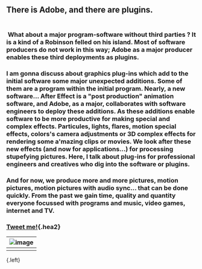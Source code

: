 ## There is Adobe, and there are plugins.
### <br />&nbsp;**What about a major program-software without third parties ?** It is a kind of a Robinson felled on his island. Most of software producers do not work in this way; Adobe as a major producer enables these third deployments as plugins.
### I am gonna discuss about graphics plug-ins which add to the initial software some major unexpected additions. Some of them are a program within the initial program. Nearly, a new software... After Effect is a "post production" animation software, and Adobe, as a major, collaborates with software engineers to deploy these additions. As these additions enable software to be more productive for making special and complex effects. Particules, lights, flares, motion special effects, colors's camera adjustments or 3D complex effects for rendering some a'mazing clips or movies. We look after these new effects (and now for applications...) for processing stupefying pictures. Here, I talk about plug-ins for professional engineers and creatives who dig into the software or plugins.
### And for now, we produce more and more pictures, motion pictures, motion pictures with audio sync... that can be done quickly. From the past we gain time, quality and quantity everyone focussed with programs and music, video games, internet and TV.

### [Tweet me!](https://twitter.com/intent/tweet?text=Nouvelles%20from%20%23shoutn95...%0D%20%23adobe%20or%20%23notobe...%20%0Dhttps://shoutn95.github.io/sh95/index_.html?page=2&reload){.hea2}

|![image](https://shoutn95.github.io/sh95/images/photo-4.jpeg )|
|-|
||
{.left}

<style type='text/css'>
.tip{
 line-height:1.3;
}
</style>
